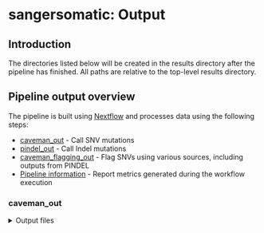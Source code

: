 # sangersomatic: Output

## Introduction

The directories listed below will be created in the results directory after the pipeline has finished. All paths are relative to the top-level results directory.


## Pipeline output overview

The pipeline is built using [Nextflow](https://www.nextflow.io/) and processes data using the following steps:

- [caveman_out](#caveman) - Call SNV mutations
- [pindel_out](#pindel) - Call Indel mutations
- [caveman_flagging_out](#caveman_flagging) - Flag SNVs using various sources, including outputs from PINDEL
- [Pipeline information](#pipeline-information) - Report metrics generated during the workflow execution

### caveman_out

<details markdown="1">
<summary>Output files</summary>

- `caveman_out/`
  - `sample_id/`
    - `alg_bean`: caveman set up output
    - `caveman.cfg.ini`: caveman set up output
    - `splitList`: caveman split output (this determines the number of jobs for CaVEMan Mstep and Estep)
    - `covs_arr`: caveman Mstep output (to be used in the Estep)
    - `probs_arr`: caveman Mstep output (to be used in the Estep)
    - `${sample_id}_vs_${match_normal_id}.caveman.muts.no_ids.vcf`: caveman Estep output (vcf for somatic mutations without added variant IDs)
    - `${sample_id}_vs_${match_normal_id}.caveman.snps.no_ids.vcf`: caveman Estep output (vcf for germline mutations without added variant IDs)
    -  `${sample_id}_vs_${match_normal_id}.no_analysis.bed.gz`: caveman Estep output
    - `${sample_id}_vs_${match_normal_id}.no_analysis.bed.gz.tbi`: caveman Estep output
    - `${sample_id}_vs_${match_normal_id}.muts.vcf.gz`: caveman add IDs output (bgzipped vcf for somatic mutations with variant IDs added)
    - `${sample_id}_vs_${match_normal_id}.muts.vcf.gz.tbi`: caveman add IDs output (bgzipped vcf index for somatic mutations with variant IDs added)
    - `${sample_id}_vs_${match_normal_id}.snps.vcf.gz`: caveman add IDs output (bgzipped vcf for germline mutations with variant IDs added)
    - `${sample_id}_vs_${match_normal_id}.snps.vcf.gz`: caveman add IDs output (bgzipped vcf index for germline mutations with variant IDs added)

### pindel_out

<details markdown="1">
<summary>Output files</summary>

- `pindel_out/`
  - `${sample_id}/`
    - `${sample_id}_vs_${match_normal_id}_mt.bam`: bam file for `sample_id`
    - `${sample_id}_vs_${match_normal_id}_mt.bam.bai`: bam index file for `sample_id`
    - `${sample_id}_vs_${match_normal_id}_wt.bam`: bam file for `match_normal_id`
    - `${sample_id}_vs_${match_normal_id}_wt.bam.bai`: bam index file for `match_normal_id`
    - `${sample_id}_vs_${match_normal_id}.germline.bed.gz`: bed file for germline mutation, this will be used to flag caveman output
    - `${sample_id}_vs_${match_normal_id}.germline.bed.gz.tbi`: index file for bed file for germline mutation, this will be used to flag caveman output
    - `${sample_id}_vs_${match_normal_id}.flagged.vcf.gz`: vcf file after running cgpPindel
    - `${sample_id}_vs_${match_normal_id}.flagged.vcf.gz.tbi`: index file for the vcf file after running cgpPindel
    - `${sample_id}_vs_${match_normal_id}.flagged.vafaugment.vcf.gz`: vcf file after vaf augmented (added VAF related flags)
    - `${sample_id}_vs_${match_normal_id}.flagged.vafaugment.vcf.gz.tbi`: index file for the vcf file after vaf augmented (added VAF related flags)
    - `${sample_id}_vs_${match_normal_id}.pindel.annot.flagged.vaf.vcf.gz`: vcf file after vaf augmented (added VAF related flags) and annotated with vagrent
    - `${sample_id}_vs_${match_normal_id}.pindel.annot.flagged.vaf.vcf.gz.tbi`: index file for the vcf file after vaf augmented (added VAF related flags) and annotated with vagrent



### caveman_flagging_out

<details markdown="1">
<summary>Output files</summary>

- `caveman_flagging_out/`
  - `sample_id/`
    - `${sample_id}_vs_${match_normal_id}.caveman.flagged.muts.vcf.gz`: output from caveman_flagging, VCF file flagged using various sources (see [caveman flagging script](../modules/local/caveman_flagging/main.nf)), this is input for the subsequent caveman_vagrent step
    - `${sample_id}_vs_${match_normal_id}.caveman.flagged.muts.vcf.gz.tbi`: output from caveman_flagging, index file for the VCF file flagged using various sources (see [caveman flagging script](../modules/local/caveman_flagging/main.nf)), this is input for the subsequent caveman_vagrent step
    - `${sample_id}_vs_${match_normal_id}.caveman.annot.flagged.muts.vcf.gz`: output from caveman_vagrent, ready for downstream analysis, VCF file flagged using vagrent (see [caveman vagrent annotating script](../modules/local/caveman_vagrent/main.nf))
    - `${sample_id}_vs_${match_normal_id}.caveman.annot.flagged.muts.vcf.gz.tbi`: output from caveman_vagrent, ready for downstream analysis, index file for VCF file flagged using vagrent (see [caveman vagrent annotating script](../modules/local/caveman_vagrent/main.nf))



### Pipeline information

<details markdown="1">
<summary>Output files</summary>

- `pipeline_info/`
  - Reports generated by Nextflow: `execution_report.html`, `execution_timeline.html`, `execution_trace.txt` and `pipeline_dag.dot`/`pipeline_dag.svg`.
  - Reports generated by the pipeline: `pipeline_report.html`, `pipeline_report.txt` and `software_versions.yml`. The `pipeline_report*` files will only be present if the `--email` / `--email_on_fail` parameter's are used when running the pipeline.
  - Reformatted samplesheet files used as input to the pipeline: `samplesheet.valid.csv`.
  - Parameters used by the pipeline run: `params.json`.

</details>

[Nextflow](https://www.nextflow.io/docs/latest/tracing.html) provides excellent functionality for generating various reports relevant to the running and execution of the pipeline. This will allow you to troubleshoot errors with the running of the pipeline, and also provide you with other information such as launch commands, run times and resource usage.
